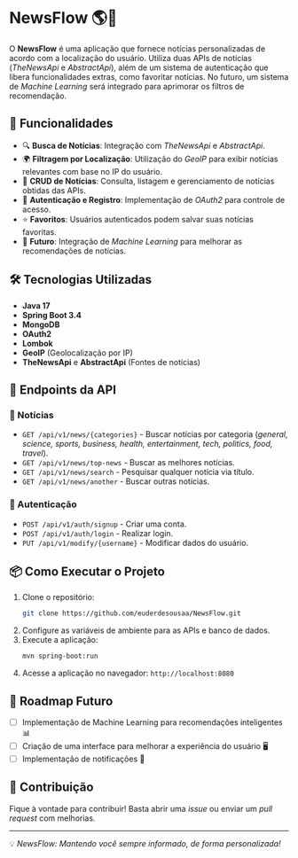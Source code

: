 # NewsFlow 🌎📰

O **NewsFlow** é uma aplicação que fornece notícias personalizadas de acordo com a localização do usuário. Utiliza duas APIs de notícias (*TheNewsApi* e *AbstractApi*), além de um sistema de autenticação que libera funcionalidades extras, como favoritar notícias. No futuro, um sistema de *Machine Learning* será integrado para aprimorar os filtros de recomendação.

## 🚀 Funcionalidades

- 🔍 **Busca de Notícias**: Integração com *TheNewsApi* e *AbstractApi*.
- 🌍 **Filtragem por Localização**: Utilização do *GeoIP* para exibir notícias relevantes com base no IP do usuário.
- 📝 **CRUD de Notícias**: Consulta, listagem e gerenciamento de notícias obtidas das APIs.
- 🔐 **Autenticação e Registro**: Implementação de *OAuth2* para controle de acesso.
- ⭐ **Favoritos**: Usuários autenticados podem salvar suas notícias favoritas.
- 🤖 **Futuro**: Integração de *Machine Learning* para melhorar as recomendações de notícias.

## 🛠️ Tecnologias Utilizadas

- **Java 17**
- **Spring Boot 3.4**
- **MongoDB**
- **OAuth2**
- **Lombok**
- **GeoIP** (Geolocalização por IP)
- **TheNewsApi** e **AbstractApi** (Fontes de notícias)

## 📡 Endpoints da API

### 📢 Notícias
- `GET /api/v1/news/{categories}` - Buscar notícias por categoria (*general, science, sports, business, health, entertainment, tech, politics, food, travel*).
- `GET /api/v1/news/top-news` - Buscar as melhores notícias.
- `GET /api/v1/news/search` - Pesquisar qualquer notícia via título.
- `GET /api/v1/news/another` - Buscar outras notícias.

### 🔐 Autenticação
- `POST /api/v1/auth/signup` - Criar uma conta.
- `POST /api/v1/auth/login` - Realizar login.
- `PUT /api/v1/modify/{username}` - Modificar dados do usuário.

## 📦 Como Executar o Projeto

1. Clone o repositório:
   ```bash
   git clone https://github.com/euderdesousaa/NewsFlow.git
   ```
2. Configure as variáveis de ambiente para as APIs e banco de dados.
3. Execute a aplicação:
   ```bash
   mvn spring-boot:run
   ```
4. Acesse a aplicação no navegador: `http://localhost:8080`

## 📌 Roadmap Futuro

- [ ] Implementação de Machine Learning para recomendações inteligentes 📊
- [ ] Criação de uma interface para melhorar a experiência do usuário 🖥️
- [ ] Implementação de notificações 📢

## 🤝 Contribuição
Fique à vontade para contribuir! Basta abrir uma *issue* ou enviar um *pull request* com melhorias.

---

💡 *NewsFlow: Mantendo você sempre informado, de forma personalizada!*

